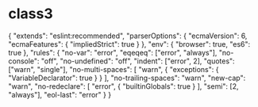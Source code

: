 # class3

{
    "extends": "eslint:recommended",
    "parserOptions": {
      "ecmaVersion": 6,
      "ecmaFeatures": {
        "impliedStrict": true
      }
    },
    "env": {
      "browser": true,
      "es6": true
    },
    "rules": {
      "no-var": "error",
      "eqeqeq": ["error", "always"],
      "no-console": "off",
      "no-undefined": "off",
      "indent": ["error", 2],
      "quotes": ["warn", "single"],
      "no-multi-spaces": [
        "warn",
        {
          "exceptions": {
            "VariableDeclarator": true
          }
        }
      ],
      "no-trailing-spaces": "warn",
      "new-cap": "warn",
      "no-redeclare": [
        "error",
        {
          "builtinGlobals": true
        }
      ],
      "semi": [2, "always"],
      "eol-last": "error"
    }
  }
